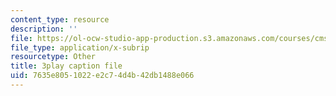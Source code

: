 ```yaml
---
content_type: resource
description: ''
file: https://ol-ocw-studio-app-production.s3.amazonaws.com/courses/cms-608-game-design-spring-2014/7635e8051022e2c74d4b42db1488e066_1506661.srt
file_type: application/x-subrip
resourcetype: Other
title: 3play caption file
uid: 7635e805-1022-e2c7-4d4b-42db1488e066
---
```

